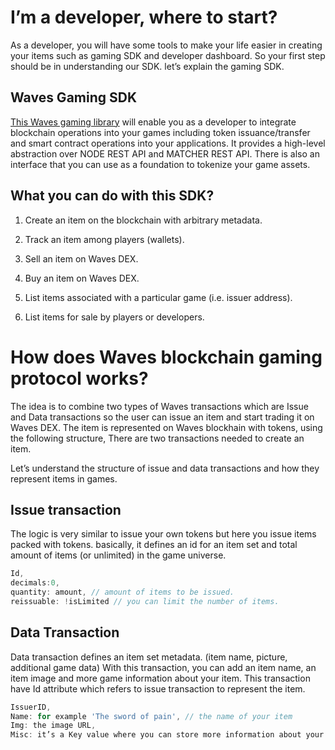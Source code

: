 # **I’m a developer, where to start?**

As a developer, you will have some tools to make your life easier in creating your items such as gaming SDK and developer dashboard. So your first step should be in understanding our SDK. let’s explain the gaming SDK.

## **Waves Gaming SDK**

[This Waves gaming library](https://www.npmjs.com/package/@waves/waves-games) will enable you as a developer to integrate blockchain operations into your games including token issuance/transfer and smart contract operations into your applications. It provides a high-level abstraction over NODE REST API and MATCHER REST API. There is also an interface that you can use as a foundation to tokenize your game assets.

## What you can do with this SDK?

1. Create an item on the blockchain with arbitrary metadata.

2. Track an item among players \(wallets\).

3. Sell an item on Waves DEX.

4. Buy an item on Waves DEX.

5. List items associated with a particular game \(i.e. issuer address\).

6. List items for sale by players or developers.

# How does Waves blockchain gaming protocol works?

The idea is to combine two types of Waves transactions which are Issue and Data transactions so the user can issue an item and start trading it on Waves DEX. The item is represented on Waves blockhain with tokens, using the following structure, There are two transactions needed to create an item.

Let’s understand the structure of issue and data transactions and how they represent items in games.

##  **Issue transaction**

The logic is very similar to issue your own tokens but here you issue items packed with tokens. basically, it defines an id for an item set and total amount of items \(or unlimited\) in the game universe.

```js
Id,
decimals:0,
quantity: amount, // amount of items to be issued.
reissuable: !isLimited // you can limit the number of items.
```

## **Data Transaction**

Data transaction defines an item set metadata. \(item name, picture, additional game data\) With this transaction, you can add an item name, an item image and more game information about your item. This transaction have Id attribute which refers to issue transaction to represent the item.

```js
IssuerID,
Name: for example 'The sword of pain', // the name of your item
Img: the image URL,
Misc: it’s a Key value where you can store more information about your item such as power and health.
```



